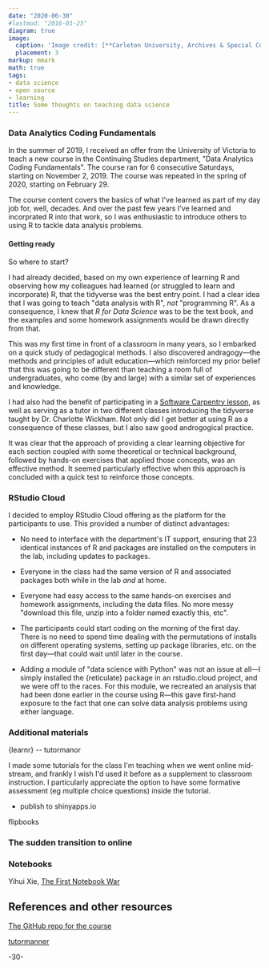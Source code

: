 ```yaml
---
date: "2020-06-30"
#lastmod: "2016-01-25"
diagram: true
image:
  caption: 'Image credit: [**Carleton University, Archives & Special Collections**](https://arc.library.carleton.ca/exhibits/construction-u)'
  placement: 3
markup: mmark
math: true
tags:
- data science
- open source
- learning
title: Some thoughts on teaching data science
---
```



### Data Analytics Coding Fundamentals

In the summer of 2019, I received an offer from the University of Victoria to teach a new course in the Continuing Studies department, "Data Analytics Coding Fundamentals". The course ran for 6 consecutive Saturdays, starting on November 2, 2019. The course was repeated in the spring of 2020, starting on February 29.

The course content covers the basics of what I've learned as part of my day job for, well, decades. And over the past few years I've learned and incorprated R into that work, so I was enthusiastic to introduce others to using R to tackle data analysis problems.


#### Getting ready

So where to start?

I had already decided, based on my own experience of learning R and observing how my colleagues had learned (or struggled to learn and incorporate) R, that the tidyverse was the best entry point. I had a clear idea that I was going to teach "data analysis with R", _not_ "programming R". As a consequence, I knew that _R for Data Science_ was to be the text book, and the examples and some homework assignments would be drawn directly from that.

This was my first time in front of a classroom in many years, so I embarked on a quick study of pedagogical methods. I also discovered andragogy—the methods and principles of adult education—which reinforced my prior belief that this was going to be different than teaching a room full of undergraduates, who come (by and large) with a similar set of experiences and knowledge.

I had also had the benefit of participating in a [Software Carpentry lesson](https://software-carpentry.org/lessons/), as well as serving as a tutor in two different classes introducing the tidyverse taught by Dr. Charlotte Wickham. Not only did I get better at using R as a consequence of these classes, but I also saw good androgogical practice.

It was clear that the approach of providing a clear learning objective for each section coupled with some theoretical or technical background, followed by hands-on exercises that applied those concepts, was an effective method. It seemed particularly effective when this approach is concluded with a quick test to reinforce those concepts.

### RStudio Cloud

I decided to employ RStudio Cloud offering as the platform for the participants to use. This provided a number of distinct advantages:

* No need to interface with the department's IT support, ensuring that 23 identical instances of R and packages are installed on the computers in the lab, including updates to packages. 

* Everyone in the class had the same version of R and associated packages both while in the lab _and_ at home. 

* Everyone had easy access to the same hands-on exercises and homework assignments, including the data files. No more messy "download this file, unzip into a folder named exactly this, etc".

* The participants could start coding on the morning of the first day. There is no need to spend time dealing with the permutations of installs on different operating systems, setting up package libraries, etc. on the first day—that could wait until later in the course.

* Adding a module of "data science with Python" was not an issue at all—I simply installed the {reticulate} package in an rstudio.cloud project, and we were off to the races. For this module, we recreated an analysis that had been done earlier in the course using R—this gave first-hand exposure to the fact that one can solve data analysis problems using either language.


### Additional materials

{learnr} -- tutormanor

I made some tutorials for the class I'm teaching when we went online mid-stream, and frankly I wish I'd used it before as a supplement to classroom instruction. I particularly appreciate the option to have some formative assessment (eg multiple choice questions) inside the tutorial. 

* publish to shinyapps.io 

flipbooks


### The sudden transition to online





### Notebooks

Yihui Xie, [The First Notebook War](https://yihui.name/en/2018/09/notebook-war/)


## References and other resources

[The GitHub repo for the course](https://github.com/MonkmanMH/UVic_BIDA302)

[tutormanner](https://github.com/MonkmanMH/tutormanner)

-30-